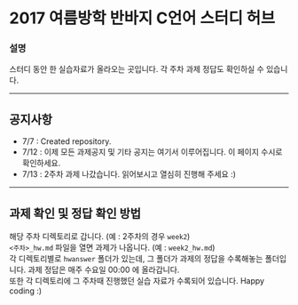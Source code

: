 # 2017 여름방학 반바지 C언어 스터디 허브
### 설명  
스터디 동안 한 실습자료가 올라오는 곳입니다. 각 주차 과제 정답도 확인하실 수 있습니다.  

---

## 공지사항
- 7/7 : Created repository.
- 7/12 : 이제 모든 과제공지 및 기타 공지는 여기서 이루어집니다. 이 페이지 수시로 확인하세요.
- 7/13 : 2주차 과제 나갔습니다. 읽어보시고 열심히 진행해 주세요 :)

---

## 과제 확인 및 정답 확인 방법
해당 주차 디렉토리로 갑니다. (예 : 2주차의 경우 `week2`)  
`<주차>_hw.md` 파일을 열면 과제가 나옵니다. (예 : `week2_hw.md`)  
각 디렉토리별로 `hwanswer` 폴더가 있는데, 그 폴더가 과제의 정답을 수록해놓는 폴더입니다. 과제 정답은 매주 수요일 00:00 에 올라갑니다.  
또한 각 디렉토리에 그 주차때 진행했던 실습 자료가 수록되어 있습니다. Happy coding :)
